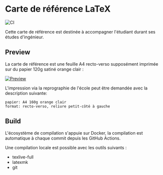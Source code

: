 # Carte de référence LaTeX

![CI](https://github.com/heig-tin-info/refcard-latex/actions/workflows/ci.yml/badge.svg?branch=master)


Cette carte de référence est destinée à accompagner l'étudiant durant ses études d'ingénieur.

## Preview

La carte de référence est une feuille A4 recto-verso supposément imprimée sur du papier 120g satiné orange clair :

[![Preview](https://github.com/heig-tin-info/refcard-latex/releases/download/latest/preview.png)](https://github.com/heig-tin-info/refcard-latex/releases/latest/download/refcard.pdf)

L'impression via la reprographie de l'école peut être demandée avec la description suivante:

```text
papier: A4 160g orange clair
format: recto-verso, reliure petit-côté à gauche
```

## Build

L'écosystème de compilation s'appuie sur Docker, la compilation est automatique à chaque commit depuis les GitHub Actions.

Une compilation locale est possible avec les outils suivants :

- texlive-full
- latexmk
- git

